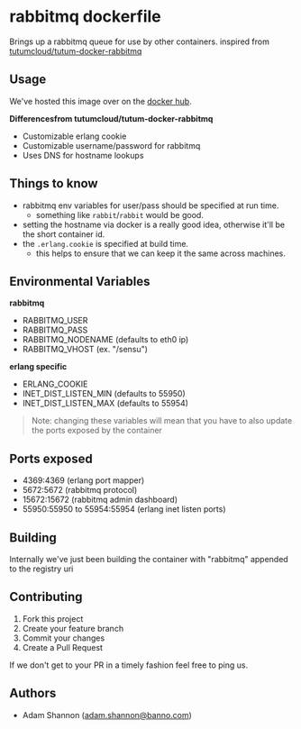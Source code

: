 # rabbitmq dockerfile

Brings up a rabbitmq queue for use by other containers. inspired from [tutumcloud/tutum-docker-rabbitmq](https://github.com/tutumcloud/tutum-docker-rabbitmq)

## Usage

We've hosted this image over on the [docker hub](https://registry.hub.docker.com/u/banno/docker-rabbitmq).

__Differencesfrom tutumcloud/tutum-docker-rabbitmq__

- Customizable erlang cookie
- Customizable username/password for rabbitmq
- Uses DNS for hostname lookups

## Things to know

- rabbitmq env variables for user/pass should be specified at run time.
  - something like `rabbit`/`rabbit` would be good.
- setting the hostname via docker is a really good idea, otherwise it'll be the short container id.
- the `.erlang.cookie` is specified at build time.
  - this helps to ensure that we can keep it the same across machines.

## Environmental Variables

__rabbitmq__

- RABBITMQ_USER
- RABBITMQ_PASS
- RABBITMQ_NODENAME (defaults to eth0 ip)
- RABBITMQ_VHOST (ex. "/sensu")

__erlang specific__

- ERLANG_COOKIE
- INET_DIST_LISTEN_MIN (defaults to 55950)
- INET_DIST_LISTEN_MAX (defaults to 55954)

> Note: changing these variables will mean that you have to also update the ports exposed by the container

## Ports exposed

- 4369:4369 (erlang port mapper)
- 5672:5672 (rabbitmq protocol)
- 15672:15672 (rabbitmq admin dashboard)
- 55950:55950 to 55954:55954 (erlang inet listen ports)

## Building

Internally we've just been building the container with "rabbitmq" appended to the registry uri

## Contributing

1. Fork this project
1. Create your feature branch
1. Commit your changes
1. Create a Pull Request

If we don't get to your PR in a timely fashion feel free to ping us.

## Authors

- Adam Shannon (adam.shannon@banno.com)
